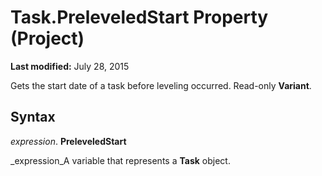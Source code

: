 
# Task.PreleveledStart Property (Project)

 **Last modified:** July 28, 2015

Gets the start date of a task before leveling occurred. Read-only  **Variant**.

## Syntax

 _expression_. **PreleveledStart**

 _expression_A variable that represents a  **Task** object.

